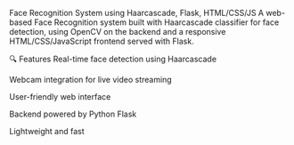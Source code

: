 Face Recognition System using Haarcascade, Flask, HTML/CSS/JS
A web-based Face Recognition system built with Haarcascade classifier for face detection, using OpenCV on the backend and a responsive HTML/CSS/JavaScript frontend served with Flask.

🔍 Features
Real-time face detection using Haarcascade

Webcam integration for live video streaming

User-friendly web interface

Backend powered by Python Flask

Lightweight and fast
